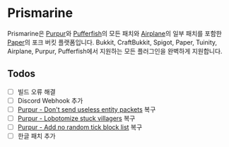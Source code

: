 # Prismarine
Prismarine은 [Purpur](https://github.com/PurpurMC/Purpur)와 [Pufferfish](https://github.com/pufferfish-gg/Pufferfish)의 모든 패치와 [Airplane](https://github.com/TECHNOVE/Airplane)의 일부 패치를 포함한 [Paper](https://github.com/PaperMC/Paper)의 포크 버킷 플랫폼입니다.
Bukkit, CraftBukkit, Spigot, Paper, Tuinity, Airplane, Purpur, Pufferfish에서 지원하는 모든 플러그인을 완벽하게 지원합니다.

## Todos
- [ ] 빌드 오류 해결
- [ ] Discord Webhook 추가
- [ ] [Purpur - Don't send useless entity packets](https://github.com/PurpurMC/Purpur/blob/ver/1.17.1/patches/server/0033-Dont-send-useless-entity-packets.patch) 복구
- [ ] [Purpur - Lobotomize stuck villagers](https://github.com/PurpurMC/Purpur/blob/ver/1.17.1/patches/server/0128-Lobotomize-stuck-villagers.patch) 복구
- [ ] [Purpur - Add no random tick block list](https://github.com/PurpurMC/Purpur/blob/ver/1.17.1/patches/server/0093-Add-no-random-tick-block-list.patch) 복구
- [ ] 한글 패치 추가
